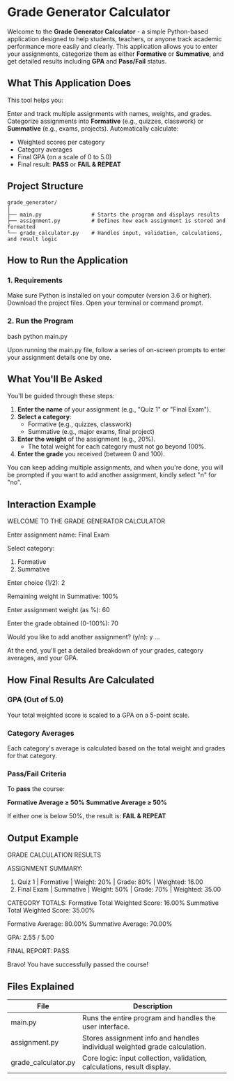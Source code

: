 # Grade Generator Calculator

Welcome to the **Grade Generator Calculator** - a simple Python-based application designed to help students, teachers, or anyone track academic performance more easily and clearly. This application allows you to enter your assignments, categorize them as either **Formative** or **Summative**, and get detailed results including **GPA** and **Pass/Fail** status.

## What This Application Does

This tool helps you:

Enter and track multiple assignments with names, weights, and grades.
Categorize assignments into **Formative** (e.g., quizzes, classwork) or **Summative** (e.g., exams, projects).
Automatically calculate:
  - Weighted scores per category
  - Category averages
  - Final GPA (on a scale of 0 to 5.0)
  - Final result: **PASS** or **FAIL & REPEAT**

## Project Structure

```
grade_generator/
│
├── main.py                # Starts the program and displays results
├── assignment.py          # Defines how each assignment is stored and formatted
└── grade_calculator.py    # Handles input, validation, calculations, and result logic
```

## How to Run the Application

### 1. Requirements

Make sure Python is installed on your computer (version 3.6 or higher).
Download the project files.
Open your terminal or command prompt.

### 2. Run the Program

bash
python main.py

Upon running the main.py file, follow a series of on-screen prompts to enter your assignment details one by one.

## What You'll Be Asked

You'll be guided through these steps:

1. **Enter the name** of your assignment (e.g., "Quiz 1" or "Final Exam").
2. **Select a category**:
   - Formative (e.g., quizzes, classwork)
   - Summative (e.g., major exams, final project)
3. **Enter the weight** of the assignment (e.g., 20%).
   - The total weight for each category must not go beyond 100%.
4. **Enter the grade** you received (between 0 and 100).

You can keep adding multiple assignments, and when you're done, you will be prompted if you want to add another assignment, kindly select "n" for "no".

## Interaction Example

WELCOME TO THE GRADE GENERATOR CALCULATOR

Enter assignment name: Final Exam

Select category:
1. Formative
2. Summative

Enter choice (1/2): 2

Remaining weight in Summative: 100%

Enter assignment weight (as %): 60

Enter the grade obtained (0-100%): 70

Would you like to add another assignment? (y/n): y
...

At the end, you'll get a detailed breakdown of your grades, category averages, and your GPA.

## How Final Results Are Calculated

### GPA (Out of 5.0)

Your total weighted score is scaled to a GPA on a 5-point scale.

### Category Averages

Each category's average is calculated based on the total weight and grades for that category.

### Pass/Fail Criteria

To **pass** the course:

**Formative Average ≥ 50%**
**Summative Average ≥ 50%**

If either one is below 50%, the result is: **FAIL & REPEAT**

## Output Example

GRADE CALCULATION RESULTS

ASSIGNMENT SUMMARY:
1. Quiz 1 | Formative | Weight: 20% | Grade: 80% | Weighted: 16.00
2. Final Exam | Summative | Weight: 50% | Grade: 70% | Weighted: 35.00

CATEGORY TOTALS:
Formative Total Weighted Score: 16.00%
Summative Total Weighted Score: 35.00%

Formative Average: 80.00%
Summative Average: 70.00%

GPA: 2.55 / 5.00

FINAL REPORT: PASS

Bravo! You have successfully passed the course!

## Files Explained

| File | Description |
|------|-------------|
| main.py | Runs the entire program and handles the user interface. |
| assignment.py | Stores assignment info and handles individual weighted grade calculation. |
| grade_calculator.py | Core logic: input collection, validation, calculations, result display. |